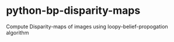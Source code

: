 # python-bp-disparity-maps
Compute Disparity-maps of images using loopy-belief-propogation algorithm
